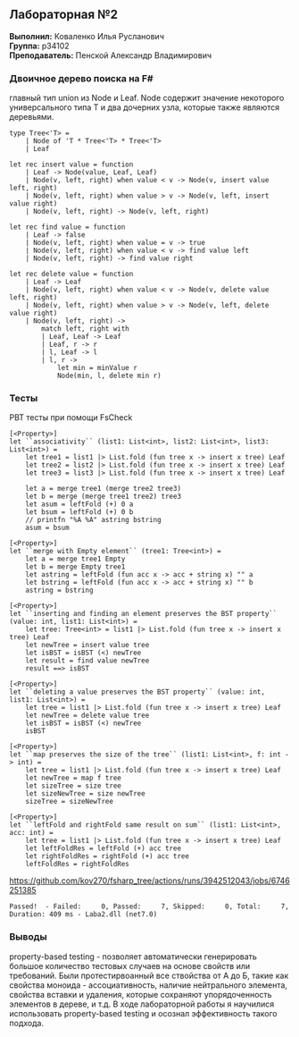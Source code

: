 ## Лабораторная №2

<b>Выполнил:</b> Коваленко Илья Русланович \
<b>Группа:</b> p34102 \
<b>Преподаватель:</b> Пенской Александр Владимирович

### Двоичное дерево поиска на F#
главный тип union из Node и Leaf. Node содержит значение некоторого универсального типа T и два дочерних узла, которые также являются деревьями.

```f#
type Tree<'T> =
    | Node of 'T * Tree<'T> * Tree<'T>
    | Leaf

let rec insert value = function
    | Leaf -> Node(value, Leaf, Leaf)
    | Node(v, left, right) when value < v -> Node(v, insert value left, right)
    | Node(v, left, right) when value > v -> Node(v, left, insert value right)
    | Node(v, left, right) -> Node(v, left, right)

let rec find value = function
    | Leaf -> false
    | Node(v, left, right) when value = v -> true
    | Node(v, left, right) when value < v -> find value left
    | Node(v, left, right) -> find value right

let rec delete value = function
    | Leaf -> Leaf
    | Node(v, left, right) when value < v -> Node(v, delete value left, right)
    | Node(v, left, right) when value > v -> Node(v, left, delete value right)
    | Node(v, left, right) ->
        match left, right with
        | Leaf, Leaf -> Leaf
        | Leaf, r -> r
        | l, Leaf -> l
        | l, r ->
            let min = minValue r
            Node(min, l, delete min r)

```

### Тесты
PBT тесты при помощи FsCheck

```f#
[<Property>]
let ``associativity`` (list1: List<int>, list2: List<int>, list3: List<int>) =
    let tree1 = list1 |> List.fold (fun tree x -> insert x tree) Leaf
    let tree2 = list2 |> List.fold (fun tree x -> insert x tree) Leaf
    let tree3 = list3 |> List.fold (fun tree x -> insert x tree) Leaf

    let a = merge tree1 (merge tree2 tree3)
    let b = merge (merge tree1 tree2) tree3
    let asum = leftFold (+) 0 a
    let bsum = leftFold (+) 0 b
    // printfn "%A %A" astring bstring
    asum = bsum

[<Property>]
let ``merge with Empty element`` (tree1: Tree<int>) =
    let a = merge tree1 Empty
    let b = merge Empty tree1
    let astring = leftFold (fun acc x -> acc + string x) "" a
    let bstring = leftFold (fun acc x -> acc + string x) "" b
    astring = bstring

[<Property>]
let ``inserting and finding an element preserves the BST property`` (value: int, list1: List<int>) =
    let tree: Tree<int> = list1 |> List.fold (fun tree x -> insert x tree) Leaf
    let newTree = insert value tree
    let isBST = isBST (<) newTree
    let result = find value newTree
    result ==> isBST

[<Property>]
let ``deleting a value preserves the BST property`` (value: int, list1: List<int>) =
    let tree = list1 |> List.fold (fun tree x -> insert x tree) Leaf
    let newTree = delete value tree
    let isBST = isBST (<) newTree
    isBST

[<Property>]
let ``map preserves the size of the tree`` (list1: List<int>, f: int -> int) =
    let tree = list1 |> List.fold (fun tree x -> insert x tree) Leaf
    let newTree = map f tree
    let sizeTree = size tree
    let sizeNewTree = size newTree
    sizeTree = sizeNewTree

[<Property>]
let ``leftFold and rightFold same result on sum`` (list1: List<int>, acc: int) =
    let tree = list1 |> List.fold (fun tree x -> insert x tree) Leaf
    let leftFoldRes = leftFold (+) acc tree
    let rightFoldRes = rightFold (+) acc tree
    leftFoldRes = rightFoldRes

```

<https://github.com/kov270/fsharp_tree/actions/runs/3942512043/jobs/6746251385>

```
Passed!  - Failed:     0, Passed:     7, Skipped:     0, Total:     7, Duration: 409 ms - Laba2.dll (net7.0)
```

### Выводы
property-based testing - позволяет автоматически генерировать большое количество тестовых случаев на основе свойств или требований. Были протестирвоанный все ствойства от А до Б, такие как свойства моноида - ассоциативность, наличие нейтрального элемента, свойства вставки и удаления, которые сохраняют упорядоченность элементов в дереве, и т.д. В ходе лабораторной работы я научилися использовать property-based testing и осознал эффективность такого подхода.
